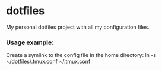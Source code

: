 # dotfiles
My personal dotfiles project with all my configuration files.

### Usage example:
  Create a symlink to the config file in the home directory:
  ln -s ~/dotfiles/.tmux.conf ~/.tmux.conf
